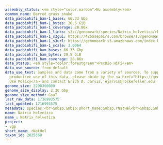 ```yaml
---
assembly_status: <em style="color:maroon">No assembly</em>
common_name: Barred grass snake
data_pacbiohifi_bam-1_bases: 66.33 Gbp
data_pacbiohifi_bam-1_bytes: 20.5 GiB
data_pacbiohifi_bam-1_coverage: 28.86x
data_pacbiohifi_bam-1_links: s3://genomeark/species/Natrix_helvetica/rNatHel1/genomic_data/pacbio_hifi/<br>
data_pacbiohifi_bam-1_s3gui: https://42basepairs.com/browse/s3/genomeark/species/Natrix_helvetica/rNatHel1/genomic_data/pacbio_hifi/
data_pacbiohifi_bam-1_s3url: https://genomeark.s3.amazonaws.com/index.html?prefix=species/Natrix_helvetica/rNatHel1/genomic_data/pacbio_hifi/
data_pacbiohifi_bam-1_scale: 3.0064
data_pacbiohifi_bam_bases: 66.33 Gbp
data_pacbiohifi_bam_bytes: 20.5 GiB
data_pacbiohifi_bam_coverage: 28.86x
data_status: <em style="color:forestgreen">PacBio HiFi</em>
data_use_source: from-default
data_use_text: Samples and data come from a variety of sources. To support fair and
  productive use of this data, please abide by the <a href="https://genome10k.soe.ucsc.edu/data-use-policies/">Data
  Use Policy</a> and contact Erich D. Jarvis, ejarvis@rockefeller.edu, with any questions.
genome_size: 2298300000
genome_size_display: 2.30 Gbp
genome_size_method: GoaT
last_raw_data: 1716993575
last_updated: 1716993575
metadata: species:<br>&nbsp;&nbsp;short_name:&nbsp;rNatHel<br>&nbsp;&nbsp;name:&nbsp;Natrix&nbsp;helvetica<br>&nbsp;&nbsp;taxon_id:&nbsp;2025560<br>&nbsp;&nbsp;common_name:&nbsp;Barred&nbsp;grass&nbsp;snake<br>&nbsp;&nbsp;order:<br>&nbsp;&nbsp;&nbsp;&nbsp;name:&nbsp;Squamata<br>&nbsp;&nbsp;family:<br>&nbsp;&nbsp;&nbsp;&nbsp;name:&nbsp;Natricidae<br>&nbsp;&nbsp;individuals:<br>&nbsp;&nbsp;&nbsp;&nbsp;-&nbsp;short_name:&nbsp;rNatHel1<br>&nbsp;&nbsp;&nbsp;&nbsp;&nbsp;&nbsp;biosample_id:&nbsp;SAMEA114598156<br>&nbsp;&nbsp;&nbsp;&nbsp;&nbsp;&nbsp;sex:&nbsp;female<br>&nbsp;&nbsp;genome_size:&nbsp;2298300000<br>&nbsp;&nbsp;genome_size_method:&nbsp;GoaT<br>&nbsp;&nbsp;project:&nbsp;[&nbsp;vgp&nbsp;]<br>
name: Natrix helvetica
name_: Natrix_helvetica
project:
- vgp
short_name: rNatHel
taxon_id: 2025560
---
```

